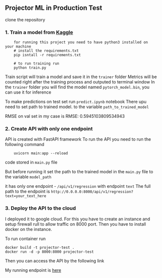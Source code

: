 ## Projector ML in Production Test


clone the repository


### 1. Train a model from [Kaggle](https://www.kaggle.com/c/commonlitreadabilityprize/overview)

```
    for running this project you need to have python3 installed on your machine
    # install the requirements.txt
    pip isntall -r requirements.txt

    # to run training run 
    python train.py
```

Train script will train a model and save it in the `trainer` folder
Metrics will be counted right after the training process and outputed to terminal window
In the `trainer` folder you will find the model named `pytorch_model.bin`, you can use it for inference

To make predictions on test set run `predict.ipynb` notebook
There upu need to set path to trained model. to the variable `path_to_trained_model`

RMSE on val set in my case is RMSE: 0.5945103809534943


### 2. Create API with only one endpoint

API is created with FastAPI framework
To run the API you need to run the following command

```
    uvicorn main:app --reload
```

code stored in `main.py` file

But before running it set the path to the trained model in the `main.py` file to the variable `model_path`

it has only one endpoint - `/api/v1/regression` with endpoint `text`
The full path to the endpoint is `http://0.0.0.0:8000/api/v1/regression?text=your_text_here`


### 3. Deploy the API to the cloud
I deployed it to google cloud.
For this you have to create an instance and setup firewall rull to allow traffic on 8000 port.
Then you have to install docker on the instance.

To run container run
```
docker build -t projector-test .
docker run -d -p 8000:8000 projector-test
```

Then you can access the API by the following link

My running endpoint is [here](http://34.66.129.236:8000/api/v1/regression?text=%22hello%20world%22)
